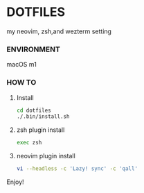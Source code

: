# DOTFILES
my neovim, zsh,and wezterm setting

### ENVIRONMENT
macOS m1

### HOW TO

1. Install

   ```zsh
   cd dotfiles
   ./.bin/install.sh
   ```


1. zsh plugin install

   ```zsh
   exec zsh
   ```

1. neovim plugin install

   ```zsh
   vi --headless -c 'Lazy! sync' -c 'qall'
   ```

Enjoy!


